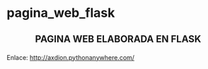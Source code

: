 # pagina_web_flask
<h2><p align="center">PAGINA WEB ELABORADA EN FLASK </p></h2>
Enlace: <a href="http://axdion.pythonanywhere.com/">http://axdion.pythonanywhere.com/</a>

